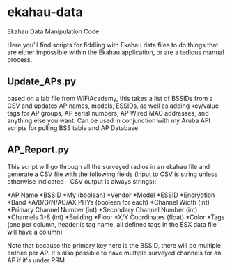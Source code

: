 # ekahau-data
Ekahau Data Manipulation Code

Here you'll find scripts for fiddling with Ekahau data files to do things that are either impossible within the Ekahau application, or are a tedious manual process. 

## Update_APs.py
based on a lab file from WiFiAcademy, this takes a list of BSSIDs from a CSV and updates AP names, models, ESSIDs, as well as adding key/value tags for AP groups, AP serial numbers, AP Wired MAC addresses, and anything else you want. Can be used in conjunction with my Aruba API scripts for pulling BSS table and AP Database. 

## AP_Report.py
This script will go through all the surveyed radios in an ekahau file and generate a CSV file with the following fields (input to CSV is string unless otherwise indicated - CSV output is always strings):

  *AP Name
  *BSSID
  *My (boolean)
  *Vendor
  *Model
  *ESSID
  *Encryption
  *Band
  *A/B/G/N/AC/AX PHYs (boolean for each)
  *Channel Width (int)
  *Primary Channel Number (int)
  *Secondary Channel Number (int)
  *Channels 3-8 (int)
  *Building
  *Floor
  *X/Y Coordinates (float)
  *Color
  *Tags (one per column, header is tag name, all defined tags in the ESX data file will have a column)
  
Note that because the primary key here is the BSSID, there will be multiple entries per AP. It's also possible to have multiple surveyed channels for an AP if it's under RRM.
